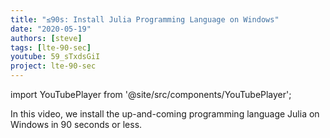 ```yaml
---
title: "≤90s: Install Julia Programming Language on Windows"
date: "2020-05-19"
authors: [steve]
tags: [lte-90-sec]
youtube: 59_sTxdsGiI
project: lte-90-sec
---
```


import YouTubePlayer from '@site/src/components/YouTubePlayer';

<YouTubePlayer youtubeLink={frontmatter.youtube} />

In this video, we install the up-and-coming programming language Julia on Windows in 90 seconds or less.